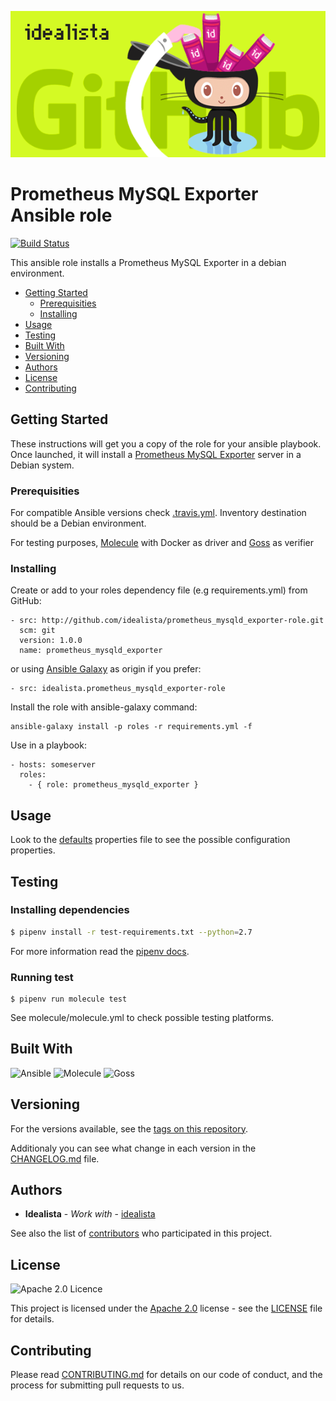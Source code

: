 ![Logo](https://raw.githubusercontent.com/idealista/prometheus_mysqld_exporter-role/master/logo.gif)

# Prometheus MySQL Exporter Ansible role
[![Build Status](https://travis-ci.org/idealista/prometheus_mysqld_exporter-role.svg?branch=master)](https://travis-ci.org/idealista/prometheus_mysqld_exporter-role)

This ansible role installs a Prometheus MySQL Exporter in a debian environment.

- [Getting Started](#getting-started)
	- [Prerequisities](#prerequisities)
	- [Installing](#installing)
- [Usage](#usage)
- [Testing](#testing)
- [Built With](#built-with)
- [Versioning](#versioning)
- [Authors](#authors)
- [License](#license)
- [Contributing](#contributing)

## Getting Started

These instructions will get you a copy of the role for your ansible playbook. Once launched, it will install a [Prometheus MySQL Exporter](https://github.com/prometheus/mysqld_exporter) server in a Debian system.

### Prerequisities

For compatible Ansible versions check [.travis.yml](.travis.yml).
Inventory destination should be a Debian environment.

For testing purposes, [Molecule](https://molecule.readthedocs.io/) with Docker as driver and [Goss](http://goss.rocks) as verifier

### Installing

Create or add to your roles dependency file (e.g requirements.yml) from GitHub:

```
- src: http://github.com/idealista/prometheus_mysqld_exporter-role.git
  scm: git
  version: 1.0.0
  name: prometheus_mysqld_exporter
```

or using [Ansible Galaxy](https://galaxy.ansible.com/idealista/prometheus_mysqld_exporter-role/) as origin if you prefer:

```
- src: idealista.prometheus_mysqld_exporter-role
```

Install the role with ansible-galaxy command:

```
ansible-galaxy install -p roles -r requirements.yml -f
```

Use in a playbook:

```
- hosts: someserver
  roles:
    - { role: prometheus_mysqld_exporter }
```

## Usage

Look to the [defaults](defaults/main.yml) properties file to see the possible configuration properties.

## Testing

### Installing dependencies

```sh
$ pipenv install -r test-requirements.txt --python=2.7
```

For more information read the [pipenv docs](https://docs.pipenv.org/).

### Running test

```
$ pipenv run molecule test
```

See molecule/molecule.yml to check possible testing platforms.

## Built With

![Ansible](https://img.shields.io/badge/ansible-2.4.3.0-green.svg)
![Molecule](https://img.shields.io/badge/molecule-2.10.1-green.svg)
![Goss](https://img.shields.io/badge/goss-0.3.5-green.svg)

## Versioning

For the versions available, see the [tags on this repository](https://github.com/idealista/prometheus_mysqld_exporter-role/tags).

Additionaly you can see what change in each version in the [CHANGELOG.md](CHANGELOG.md) file.

## Authors

* **Idealista** - *Work with* - [idealista](https://github.com/idealista)

See also the list of [contributors](https://github.com/idealista/prometheus_mysqld_exporter-role/contributors) who participated in this project.

## License

![Apache 2.0 Licence](https://img.shields.io/hexpm/l/plug.svg)

This project is licensed under the [Apache 2.0](https://www.apache.org/licenses/LICENSE-2.0) license - see the [LICENSE](LICENSE) file for details.

## Contributing

Please read [CONTRIBUTING.md](.github/CONTRIBUTING.md) for details on our code of conduct, and the process for submitting pull requests to us.
